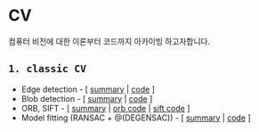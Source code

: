 # CV

컴퓨터 비전에 대한 이론부터 코드까지 아카이빙 하고자합니다.

## `1. classic CV`
* Edge detection - [ [summary](https://github.com/komingsu/CV/blob/main/1_classicCV/Edgedetection.md) \| [code](https://github.com/komingsu/CV/blob/main/1_classicCV/1_edge_detection.ipynb) ]
* Blob detection - [ [summary](https://github.com/komingsu/CV/blob/main/1_classicCV/Blobdetection.md) \| [code](https://github.com/komingsu/CV/blob/main/1_classicCV/2_Harris_corner_detection.ipynb) ]
* ORB, SIFT - [ [summary](https://github.com/komingsu/CV/blob/main/1_classicCV/SIFT.md) \| [orb code](https://github.com/komingsu/CV/blob/main/1_classicCV/3_orb.ipynb) \| [sift code](https://github.com/komingsu/CV/blob/main/1_classicCV/3_sift.ipynb) ]
* Model fitting (RANSAC + @(DEGENSAC)) - [ [summary](https://github.com/komingsu/CV/blob/main/1_classicCV/model_fitting.md) \| [code](https://github.com/komingsu/CV/blob/main/1_classicCV/4_RANSAC.ipynb) ]
